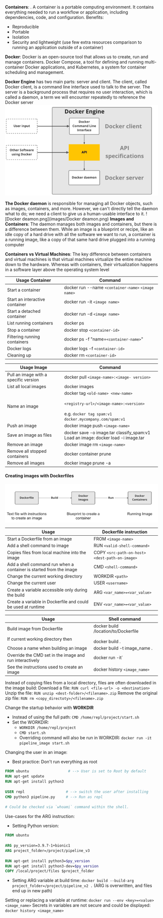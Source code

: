 **Containers**: . A container is a portable computing environment. It contains everything needed to run a workflow or application, including dependencies, code, and configuration.
Benefits:
- Reproducible
- Portable
- Isolation
- Security and lightweight (use few extra resources comparison to running an application outside of a container)

**Docker**: Docker is an open-source tool that allows us to create, run and manage containers. Docker Compose, a tool for defining and running multi-container Docker applications, and Kubernetes, a system for container scheduling and management.

**Docker Engine** has two main parts: server and client. The client, called Docker client, is a command line interface used to talk to the server. The server is a background process that requires no user interaction, which is called a daemon, a term we will encounter repeatedly to reference the Docker server
![Docker-Engine.png](images/Docker-Engine.png)

**The Docker daemon** is responsible for managing all Docker objects, such as images, containers, and more. However, we can't directly tell the daemon what to do; we need a client to give us a human-usable interface to it.
![Docker deamon.png](images/Docker deamon.png)
**Images and Containers**: The daemon manages both images and containers, but there is a difference between them. While an image is a blueprint or recipe, like an idle copy of a hard drive with all the software we want to run, a container is a running image, like a copy of that same hard drive plugged into a running computer

**Containers vs Virtual Machines**: The key difference between containers and virtual machines is that virtual machines virtualize the entire machine down to the hardware. Whereas with containers, their virtualization happens in a software layer above the operating system level

| Usage Container                | Command                                             |
| ------------------------------ | --------------------------------------------------- |
| Start a container              | docker run --name `<container-name>` `<image name>` |
| Start an interactive container | docker run -it `<image name>`                       |
| Start a detached container     | docker run -d `<image name>`                        |
| List running containers        | docker ps                                           |
| Stop a container               | docker stop `<container-id>`                        |
| Filtering running containers   | docker ps -f "name=`<container-name>`"              |
| Docker logs                    | docker logs -f `<container-id>`                     |
| Cleaning up                    | docker rm `<container-id>`                          |

| Usage Image                           | Command                                                                                                                                         |
| ------------------------------------- | ----------------------------------------------------------------------------------------------------------------------------------------------- |
| Pull an image with a specific version | docker pull `<image-name>:<image- version>`                                                                                                     |
| List all local images                 | docker images                                                                                                                                   |
| Name an image                         | docker tag `<old-name> <new-name>`<br><br>`<registry-url>/<image-name>:<version>`<br><br>e.g. `docker tag spam:v1 docker.mycompany.com/spam:v1` |
| Push an image                         | docker image push `<image-name>`                                                                                                                |
| Save an image as files                | docker save -o image.tar classify_spam:v1<br>Load an image: docker load -i image.tar                                                            |
| Remove an image                       | docker image rm `<image-name>`                                                                                                                  |
| Remove all stopped containers         | docker container prune                                                                                                                          |
| Remove all images                     | docker image prune -a                                                                                                                           |
#### Creating images with Dockerfiles
![DockerFiles.png](images/DockerFiles.png)

| Usage                                                              | Dockerfile instruction                           |
| ------------------------------------------------------------------ | ------------------------------------------------ |
| Start a Dockerfile from an image                                   | FROM `<image-name>`                              |
| Add a shell command to image<br>                                   | RUN `<valid-shell-command>`                      |
| Copies files from local machine into the image                     | COPY `<src-path-on-host>` `<dest-path-on-image>` |
| Add a shell command run when a container is started from the image | CMD `<shell-command>`                            |
| Change the current working directory                               | WORKDIR `<path>`                                 |
| Change the current user<br>                                        | USER `<username>`                                |
| Create a variable accessible only during the build                 | ARG `<var_name>=<var_value>`                     |
| Create a variable in Dockerfile and could be used at runtime       | ENV `<var_name>=<var_value>`<br>                 |

| Usage                                                                | Shell command                                              |
| -------------------------------------------------------------------- | ---------------------------------------------------------- |
| Build image from Dockerfile<br><br>If current working directory then | docker build /location/to/Dockerfile<br><br>docker build . |
| Choose a name when building an image                                 | docker build -t image_name .                               |
| Override the CMD set in the image and run interactively              | docker run -it`<image> <shell-command>                     |
| See the instructions used to create an image                         | docker history `<image_name>`                              |

Instead of copying files from a local directory, files are often downloaded in the image build:
	 Download a file: `RUN curl <file-url> -o <destination>`
	 Unzip the file: `RUN unzip <dest-folder>/<filename>.zip`
	 Remove the original zip file: `RUN rm <copy_directoty>/<filename>.zip`

Change the startup behavior with **WORKDIR**
- Instead of using the full path: `CMD /home/repl/project/start.sh`
- Set the WORKDIR:
	- `WORKDIR /home/repl/project`
	- `CMD start.sh`
	- Overriding command will also be run in WORKDIR: `docker run -it pipeline_image start.sh`

Changing the user in an image:
 - Best practice: Don't run everything as root
```Dockerfile
FROM ubuntu                  # --> User is set to Root by default
RUN apt-get update
RUN apt-get install python3

USER repl                   # --> switch the user after installing
CMD python3 pipeline.py     # --> Run as repl

# Could be checked via `whoami` command within the shell.
```

Use-cases for the ARG instruction:
- Setting Python version:
```Dockerfile
FROM ubuntu

ARG py_version=3.9.7-1+bionic1
ARG project_folder=/project/pipeline_v3

RUN apt-get install python3=$py_version
RUN apt-get install python3-dev=$py_version
COPY /local/project/files $project_folder
```
-  Setting ARG variable at build time: `docker build --build-arg project_folder=/project/pipeline_v2 .` (ARG is overwritten, and files end up in new path)

Setting or replacing a variable at runtime: `docker run --env <key>=<value> <image_name>`
Secrets in variables are not secure and could be displayed: `docker history <image_name>`